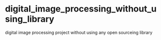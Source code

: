 # digital_image_processing_without_using_library
digital image processing project without using any open sourceing library

